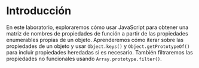 # Introducción

En este laboratorio, exploraremos cómo usar JavaScript para obtener una matriz de nombres de propiedades de función a partir de las propiedades enumerables propias de un objeto. Aprenderemos cómo iterar sobre las propiedades de un objeto y usar `Object.keys()` y `Object.getPrototypeOf()` para incluir propiedades heredadas si es necesario. También filtraremos las propiedades no funcionales usando `Array.prototype.filter()`.
